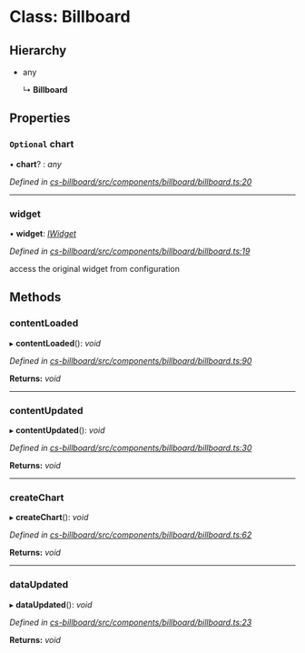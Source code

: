 # Class: Billboard

## Hierarchy

* any

  ↳ **Billboard**

## Properties

### `Optional` chart

• **chart**? : *any*

*Defined in [cs-billboard/src/components/billboard/billboard.ts:20](https://github.com/TNOCS/csnext/blob/ec6e73e4/packages/cs-billboard/src/components/billboard/billboard.ts#L20)*

___

###  widget

• **widget**: *[IWidget](../interfaces/_cs_core_src_widget_widget_.iwidget.md)*

*Defined in [cs-billboard/src/components/billboard/billboard.ts:19](https://github.com/TNOCS/csnext/blob/ec6e73e4/packages/cs-billboard/src/components/billboard/billboard.ts#L19)*

access the original widget from configuration

## Methods

###  contentLoaded

▸ **contentLoaded**(): *void*

*Defined in [cs-billboard/src/components/billboard/billboard.ts:90](https://github.com/TNOCS/csnext/blob/ec6e73e4/packages/cs-billboard/src/components/billboard/billboard.ts#L90)*

**Returns:** *void*

___

###  contentUpdated

▸ **contentUpdated**(): *void*

*Defined in [cs-billboard/src/components/billboard/billboard.ts:30](https://github.com/TNOCS/csnext/blob/ec6e73e4/packages/cs-billboard/src/components/billboard/billboard.ts#L30)*

**Returns:** *void*

___

###  createChart

▸ **createChart**(): *void*

*Defined in [cs-billboard/src/components/billboard/billboard.ts:62](https://github.com/TNOCS/csnext/blob/ec6e73e4/packages/cs-billboard/src/components/billboard/billboard.ts#L62)*

**Returns:** *void*

___

###  dataUpdated

▸ **dataUpdated**(): *void*

*Defined in [cs-billboard/src/components/billboard/billboard.ts:23](https://github.com/TNOCS/csnext/blob/ec6e73e4/packages/cs-billboard/src/components/billboard/billboard.ts#L23)*

**Returns:** *void*
